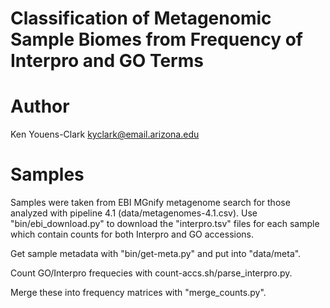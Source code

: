 # Classification of Metagenomic Sample Biomes from Frequency of Interpro and GO Terms

# Author

Ken Youens-Clark <kyclark@email.arizona.edu>

# Samples

Samples were taken from EBI MGnify metagenome search for those
analyzed with pipeline 4.1 (data/metagenomes-4.1.csv). Use
"bin/ebi_download.py" to download the "interpro.tsv" files for each
sample which contain counts for both Interpro and GO accessions.

Get sample metadata with "bin/get-meta.py" and put into "data/meta".

Count GO/Interpro frequecies with count-accs.sh/parse_interpro.py.

Merge these into frequency matrices with "merge_counts.py".
